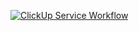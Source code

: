 [![ClickUp Service Workflow](https://github.com/tingjan1982/clickup-service/actions/workflows/docker-image.yml/badge.svg?branch=main)](https://github.com/tingjan1982/clickup-service/actions/workflows/docker-image.yml)
